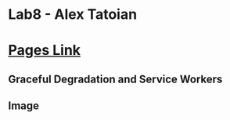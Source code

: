 # Lab8 - Alex Tatoian
# [Pages Link](https://balexdalex42.github.io/cse110_lab8/)
## Graceful Degradation and Service Workers

## Image
